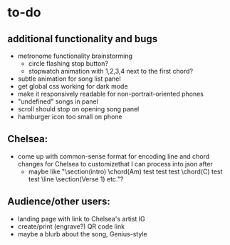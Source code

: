 # to-do
 ## additional functionality and bugs
 - metronome functionality brainstorming
    - circle flashing stop button?  
    - stopwatch animation with 1,2,3,4 next to the first chord?
 - subtle animation for song list panel
 - get global css working for dark mode
 - make it responsively readable for non-portrait-oriented phones
 - "undefined" songs in panel
 - scroll should stop on opening song panel
 - hamburger icon too small on phone

 ## Chelsea:
 - come up with common-sense format for encoding line and chord changes for Chelsea to customizethat I can process into json after
    - maybe like "\section(intro) \chord(Am) test test test \chord(C) test test \line \section(Verse 1) etc."?

 ## Audience/other users:
 - landing page with link to Chelsea's artist IG
 - create/print (engrave?) QR code link
 - maybe a blurb about the song, Genius-style